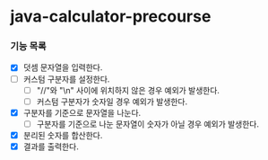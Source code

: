 # java-calculator-precourse

### 기능 목록

- [x] 덧셈 문자열을 입력한다.
- [ ] 커스텀 구분자를 설정한다.
  - [ ] "//"와 "\n" 사이에 위치하지 않은 경우 예외가 발생한다.
  - [ ] 커스텀 구분자가 숫자일 경우 예외가 발생한다.
- [x] 구분자를 기준으로 문자열을 나눈다.
  - [ ] 구분자를 기준으로 나눈 문자열이 숫자가 아닐 경우 예외가 발생한다.
- [x] 분리된 숫자를 합산한다.
- [x] 결과를 출력한다.